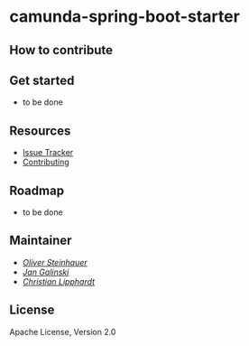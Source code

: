 # camunda-spring-boot-starter


## How to contribute




## Get started

- to be done


## Resources

* [Issue Tracker](https://github.com/camunda/camunda-spring-boot-starter/issues)
* [Contributing](https://github.com/camunda/camunda-spring-boot-starter/blob/master/CONTRIBUTE.md)


## Roadmap

- to be done


## Maintainer

*  _[Oliver Steinhauer](https://github.com/osteinhauer)_
*  _[Jan Galinski](https://github.com/galinski)_
*  _[Christian Lipphardt](https://github.com/hawky-4s-)_


## License

Apache License, Version 2.0
